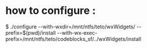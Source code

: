 

# how to configure :
$ ./configure --with-wxdir=/mnt/ntfs/teto/wxWidgets/ --prefix=$(pwd)/install --with-wx-exec-prefix=/mnt/ntfs/teto/codeblocks_sf/../wxWidgets/install
